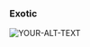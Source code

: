 ### Exotic
<picture>
 <source media="(prefers-color-scheme: dark)" srcset="![image](https://user-images.githubusercontent.com/106238433/224564670-4f21e602-1cab-4173-a5ff-55c8aa28a507.png)
">
 <source media="(prefers-color-scheme: light)" srcset="![image](https://user-images.githubusercontent.com/106238433/224564768-499ffd49-518a-48d6-90e3-ee3c0ed5daed.png)
">
 <img alt="YOUR-ALT-TEXT" src="![image](https://user-images.githubusercontent.com/106238433/224564788-deaf0c72-0599-41e3-9d3f-51c545523a61.png)
">
</picture>
